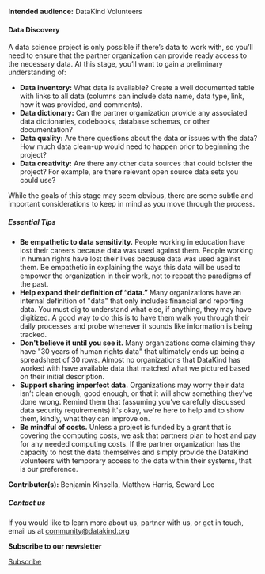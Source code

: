 




**Intended audience:**
DataKind Volunteers






#### Data Discovery


A data science project is only possible if there’s data to work with, so you’ll need to ensure that the partner organization can provide ready access to the necessary data. At this stage, you’ll want to gain a preliminary understanding of:


* **Data inventory:** What data is available? Create a well documented table with links to all data (columns can include data name, data type, link, how it was provided, and comments).
* **Data dictionary:** Can the partner organization provide any associated data dictionaries, codebooks, database schemas, or other documentation?
* **Data quality:** Are there questions about the data or issues with the data? How much data clean\-up would need to happen prior to beginning the project?
* **Data creativity:** Are there any other data sources that could bolster the project? For example, are there relevant open source data sets you could use?


While the goals of this stage may seem obvious, there are some subtle and important considerations to keep in mind as you move through the process.


##### Essential Tips


* **Be empathetic to data sensitivity.** People working in education have lost their careers because data was used against them. People working in human rights have lost their lives because data was used against them. Be empathetic in explaining the ways this data will be used to empower the organization in their work, not to repeat the paradigms of the past.
* **Help expand their definition of “data.”** Many organizations have an internal definition of "data" that only includes financial and reporting data. You must dig to understand what else, if anything, they may have digitized. A good way to do this is to have them walk you through their daily processes and probe whenever it sounds like information is being tracked.
* **Don't believe it until you see it.** Many organizations come claiming they have "30 years of human rights data" that ultimately ends up being a spreadsheet of 30 rows. Almost no organizations that DataKind has worked with have available data that matched what we pictured based on their initial description.
* **Support sharing imperfect data.** Organizations may worry their data isn’t clean enough, good enough, or that it will show something they've done wrong. Remind them that (assuming you’ve carefully discussed data security requirements) it's okay, we're here to help and to show them, kindly, what they can improve on.
* **Be mindful of costs.** Unless a project is funded by a grant that is covering the computing costs, we ask that partners plan to host and pay for any needed computing costs. If the partner organization has the capacity to host the data themselves and simply provide the DataKind volunteers with temporary access to the data within their systems, that is our preference.


 **Contributer(s):** Benjamin Kinsella, Matthew Harris, Seward Lee







##### Contact us


If you would like to learn more about us, partner with us, or get in touch, email us at community@datakind.org



 
**Subscribe to our newsletter**
  

[Subscribe](https://www.datakind.org/subscribe/)



